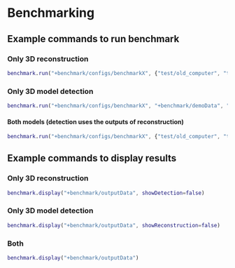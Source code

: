 # Benchmarking

## Example commands to run benchmark
### Only 3D reconstruction
```matlab
benchmark.run("+benchmark/configs/benchmarkX", {"test/old_computer", "test/delivery_area_dslr_undistorted"}, "+benchmark/outputData", testDetection=false, testReconstruction=true)
```
### Only 3D model detection
```matlab
benchmark.run("+benchmark/configs/benchmarkX", "+benchmark/demoData", "+benchmark/outputData", testDetection=true, testReconstruction=false)
```
#### Both models (detection uses the outputs of reconstruction)
```matlab
benchmark.run("+benchmark/configs/benchmarkX", {"test/old_computer", "test/delivery_area_dslr_undistorted"}, "+benchmark/outputData", testDetection=true, testReconstruction=true)
```

## Example commands to display results
### Only 3D reconstruction
```matlab
benchmark.display("+benchmark/outputData", showDetection=false)
```
### Only 3D model detection
```matlab
benchmark.display("+benchmark/outputData", showReconstruction=false)
```
### Both
```matlab
benchmark.display("+benchmark/outputData")
```